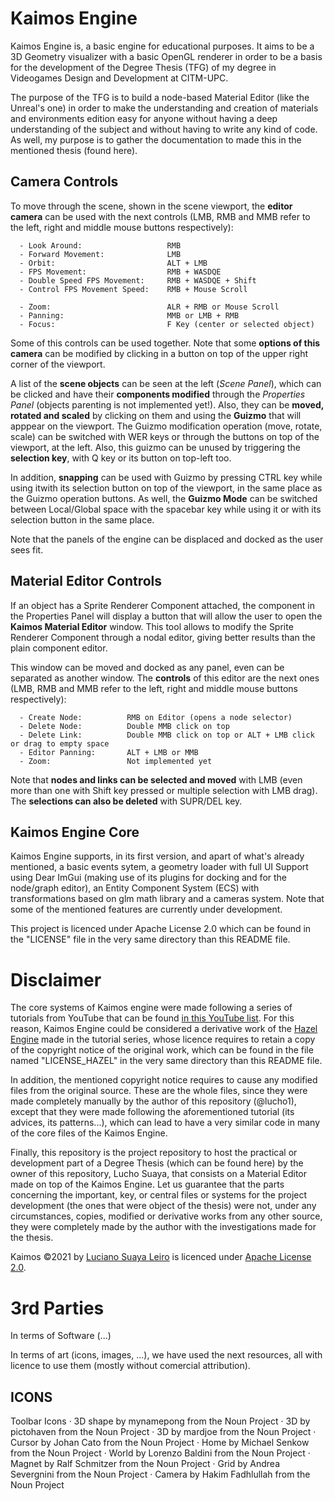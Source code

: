 # Kaimos Engine
Kaimos Engine is, a basic engine for educational purposes. It aims to be a 3D Geometry visualizer with a basic OpenGL renderer in order to be a basis for the development of the Degree Thesis (TFG) of my degree in Videogames Design and Development at CITM-UPC.

The purpose of the TFG is to build a node-based Material Editor (like the Unreal's one) in order to make the understanding and creation of materials and environments edition easy for anyone without having a deep understanding of the subject and without having to write any kind of code. As well, my purpose is to gather the documentation to made this in the mentioned thesis (found here).

## Camera Controls
To move through the scene, shown in the scene viewport, the **editor camera** can be used with the next controls (LMB, RMB and MMB refer to the left, right and middle mouse buttons respectively):

      - Look Around:                   RMB
      - Forward Movement:              LMB
      - Orbit:                         ALT + LMB
      - FPS Movement:                  RMB + WASDQE
      - Double Speed FPS Movement:     RMB + WASDQE + Shift
      - Control FPS Movement Speed:    RMB + Mouse Scroll

      - Zoom:                          ALR + RMB or Mouse Scroll
      - Panning:                       MMB or LMB + RMB
      - Focus:                         F Key (center or selected object)


Some of this controls can be used together. Note that some **options of this camera** can be modified by clicking in a button on top of the upper right corner of the viewport.

A list of the **scene objects** can be seen at the left (*Scene Panel*), which can be clicked and have their **components modified** through the *Properties Panel* (objects parenting is not implemented yet!).
Also, they can be **moved, rotated and scaled** by clicking on them and using the **Guizmo** that will apppear on the viewport. The Guizmo modification operation (move, rotate, scale) can be switched with WER keys or through the buttons on top of the viewport, at the left. Also, this guizmo can be unused by triggering the **selection key**, with Q key or its button on top-left too.

In addition, **snapping** can be used with Guizmo by pressing CTRL key while using itwith its selection button on top of the viewport, in the same place as the Guizmo operation buttons. As well, the **Guizmo Mode** can be switched between Local/Global space with the spacebar key while using it or with its selection button in the same place. 

Note that the panels of the engine can be displaced and docked as the user sees fit.

## Material Editor Controls
If an object has a Sprite Renderer Component attached, the component in the Properties Panel will display a button that will allow the user to open the **Kaimos Material Editor** window. This tool allows to modify the Sprite Renderer Component through a nodal editor, giving better results than the plain component editor.

This window can be moved and docked as any panel, even can be separated as another window. The **controls** of this editor are the next ones (LMB, RMB and MMB refer to the left, right and middle mouse buttons respectively):

      - Create Node:          RMB on Editor (opens a node selector)
      - Delete Node:          Double MMB click on top
      - Delete Link:          Double MMB click on top or ALT + LMB click or drag to empty space
      - Editor Panning:       ALT + LMB or MMB
      - Zoom:                 Not implemented yet

Note that **nodes and links can be selected and moved** with LMB (even more than one with Shift key pressed or multiple selection with LMB drag). The **selections can also be deleted** with SUPR/DEL key.

## Kaimos Engine Core
Kaimos Engine supports, in its first version, and apart of what's already mentioned, a basic events sytem, a geometry loader with full UI Support using Dear ImGui (making use of its plugins for docking and for the node/graph editor), an Entity Component System (ECS) with transformations based on glm math library and a cameras system. Note that some of the mentioned features are currently under development.

This project is licenced under Apache License 2.0 which can be found in the "LICENSE" file in the very same directory than this README file.

# Disclaimer
The core systems of Kaimos engine were made following a series of tutorials from YouTube that can be found [in this YouTube list](https://www.youtube.com/watch?v=JxIZbV_XjAs&list=PLlrATfBNZ98dC-V-N3m0Go4deliWHPFwT). For this reason, Kaimos Engine could be considered a derivative work of the [Hazel Engine](https://github.com/TheCherno/Hazel) made in the tutorial series, whose licence requires to retain a copy of the copyright notice of the original work, which can be found in the file named "LICENSE_HAZEL" in the very same directory than this README file.

In addition, the mentioned copyright notice requires to cause any modified files from the original source. These are the whole files, since they were made completely manually by the author of this repository (@lucho1), except that they were made following the aforementioned tutorial (its advices, its patterns...), which can lead to have a very similar code in many of the core files of the Kaimos Engine.

Finally, this repository is the project repository to host the practical or development part of a Degree Thesis (which can be found here) by the owner of this repository, Lucho Suaya, that consists on a Material Editor made on top of the Kaimos Engine. Let us guarantee that the parts concerning the important, key, or central files or systems for the project development (the ones that were object of the thesis) were not, under any circumstances, copies, modified or derivative works from any other source, they were completely made by the author with the investigations made for the thesis.


Kaimos ©2021 by [Luciano Suaya Leiro](https://github.com/lucho1) is licenced under [Apache License 2.0](https://github.com/lucho1/Kaimos/blob/master/LICENSE).


# 3rd Parties
In terms of Software (...)

In terms of art (icons, images, ...), we have used the next resources, all with licence to use them (mostly without comercial attribution).

## ICONS
Toolbar Icons
   · 3D shape by mynamepong from the Noun Project
   · 3D by pictohaven from the Noun Project
   · 3D by mardjoe from the Noun Project
   · Cursor by Johan Cato from the Noun Project
   · Home by Michael Senkow from the Noun Project
   · World by Lorenzo Baldini from the Noun Project
   · Magnet by Ralf Schmitzer from the Noun Project
   · Grid by Andrea Severgnini from the Noun Project
   · Camera by Hakim Fadhlullah from the Noun Project